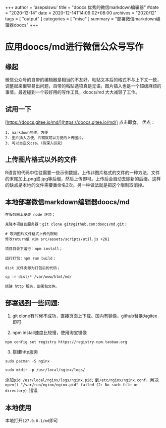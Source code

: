 +++
author = 'asepsiswu'
title = "doocs 优秀的微信markdown编辑器"
#date = "2020-12-14"
date = 2020-12-14T14:09:02+08:00
archives = "2020/12" 
tags = [ "output" ]
categories = [ "misc" ]
summary = "部署微信markdown编辑器doocs"
+++
# 应用doocs/md进行微信公众号写作

## 缘起
微信公众号的自带的编辑器是相当的不友好。粘贴文本后的格式不与上下文一致，调整起来很容易出问题，自带的粘贴选项真是无语。图片插入也是一个超级麻烦的事情。最近碰到一个较好用的写作工具，doocs/md 大大减轻了工作。

## 试用一下
[https://doocs.gitee.io/md/](https://doocs.gitee.io/md/) 点击即食。
优点：

    1. markdown写作，方便
    2. 图片插入方便，右键就可以方便的上传图片。
    3. 可以自定义css。（待深入研究）

## 上传图片格式以外的文件
R语言的代码中往往需要一些示例数据。上传非图片格式的文件的一种方法，文件的末尾加上.png或.jpg等后缀，然后上传即可。上传后会自动去除新的后缀。这样的缺点是本地的文件需要重命名2次。另一种做法就是把这个限制取消掉。

## 本地部署微信markdown编辑器doocs/md
```
在服务器上安装 node 环境；

克隆本项目到服务器：git clone git@github.com:doocs/md.git；

# 取消图片文件格式上传的限制
修改return值 vim src/assets/scripts/util.js +281

项目目录下运行：npm install；

运行打包：npm run build；

dist 文件夹即为打包后的代码；

cp -r dist/* /var/www/html/md/

搭建 http 服务，部署包文件。
```

## 部署遇到一些问题:

1. git clone有时候不成功，直接页面上下载。国内有镜像，github替换为gitee即可

2. npm install速度比较慢，使用淘宝镜像

```
npm config set registry https://registry.npm.taobao.org
```

3. 搭建http服务

```
sudo pacman -S nginx

sudo mkdir -p /usr/local/nginx/logs/
```

添加`pid /usr/local/nginx/logs/nginx.pid;` 到`/etc/nginx/nginx.conf`，解决`open() "/var/run/nginx/nginx.pid" failed (2: No such file or directory）`错误


## 本地使用
本地打开`127.0.0.1/md`即可



